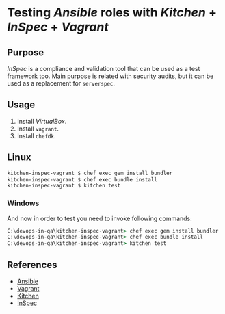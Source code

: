 # Testing *Ansible* roles with *Kitchen* + *InSpec* + *Vagrant*

## Purpose

*InSpec* is a compliance and validation tool that can be used as a test framework too. Main purpose is related with security audits, but it can be used as a replacement for `serverspec`.

## Usage 

1. Install *VirtualBox*.
2. Install `vagrant`.
3. Install `chefdk`.

## Linux

```bash
kitchen-inspec-vagrant $ chef exec gem install bundler
kitchen-inspec-vagrant $ chef exec bundle install
kitchen-inspec-vagrant $ kitchen test
```

### Windows

And now in order to test you need to invoke following commands:

```cmd
C:\devops-in-qa\kitchen-inspec-vagrant> chef exec gem install bundler
C:\devops-in-qa\kitchen-inspec-vagrant> chef exec bundle install
C:\devops-in-qa\kitchen-inspec-vagrant> kitchen test
```

## References

- [Ansible](http://docs.ansible.com)
- [Vagrant](https://www.vagrantup.com)
- [Kitchen](https://kitchen.ci)
- [InSpec](https://www.inspec.io)